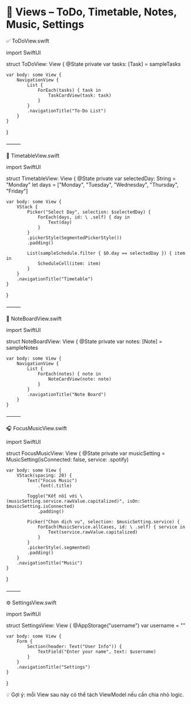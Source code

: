 #  📄 Views – ToDo, Timetable, Notes, Music, Settings

✅ ToDoView.swift

import SwiftUI

struct ToDoView: View {
    @State private var tasks: [Task] = sampleTasks

    var body: some View {
        NavigationView {
            List {
                ForEach(tasks) { task in
                    TaskCardView(task: task)
                }
            }
            .navigationTitle("To-Do List")
        }
    }
}


⸻

📅 TimetableView.swift

import SwiftUI

struct TimetableView: View {
    @State private var selectedDay: String = "Monday"
    let days = ["Monday", "Tuesday", "Wednesday", "Thursday", "Friday"]

    var body: some View {
        VStack {
            Picker("Select Day", selection: $selectedDay) {
                ForEach(days, id: \ .self) { day in
                    Text(day)
                }
            }
            .pickerStyle(SegmentedPickerStyle())
            .padding()

            List(sampleSchedule.filter { $0.day == selectedDay }) { item in
                ScheduleCell(item: item)
            }
        }
        .navigationTitle("Timetable")
    }
}


⸻

📝 NoteBoardView.swift

import SwiftUI

struct NoteBoardView: View {
    @State private var notes: [Note] = sampleNotes

    var body: some View {
        NavigationView {
            List {
                ForEach(notes) { note in
                    NoteCardView(note: note)
                }
            }
            .navigationTitle("Note Board")
        }
    }


⸻

🎧 FocusMusicView.swift

import SwiftUI

struct FocusMusicView: View {
    @State private var musicSetting = MusicSetting(isConnected: false, service: .spotify)

    var body: some View {
        VStack(spacing: 20) {
            Text("Focus Music")
                .font(.title)

            Toggle("Kết nối với \(musicSetting.service.rawValue.capitalized)", isOn: $musicSetting.isConnected)
                .padding()

            Picker("Chọn dịch vụ", selection: $musicSetting.service) {
                ForEach(MusicService.allCases, id: \ .self) { service in
                    Text(service.rawValue.capitalized)
                }
            }
            .pickerStyle(.segmented)
            .padding()
        }
        .navigationTitle("Music")
    }
}


⸻

⚙️ SettingsView.swift

import SwiftUI

struct SettingsView: View {
    @AppStorage("username") var username = ""

    var body: some View {
        Form {
            Section(header: Text("User Info")) {
                TextField("Enter your name", text: $username)
            }
        }
        .navigationTitle("Settings")
    }
}

💡 Gợi ý: mỗi View sau này có thể tách ViewModel nếu cần chia nhỏ logic.

